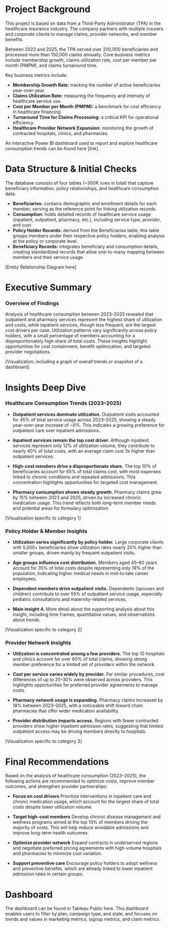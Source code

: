 # Project Background
This project is based on data from a Third-Party Administrator (TPA) in the healthcare insurance industry. The company partners with multiple insurers and corporate clients to manage claims, provider networks, and member benefits.

Between 2023 and 2025, the TPA served over 200,000 beneficiaries and processed more than 150,000 claims annually. Core business metrics include membership growth, claims utilization rate, cost per member per month (PMPM), and claims turnaround time.

Key business metrics include:
- **Membership Growth Rate:** tracking the number of active beneficiaries year-over-year.
- **Claims Utilization Rate:** measuring the frequency and intensity of healthcare service use.
- **Cost per Member per Month (PMPM):** a benchmark for cost efficiency in healthcare financing.
- **Turnaround Time for Claims Processing:** a critical KPI for operational efficiency.
- **Healthcare Provider Network Expansion:** monitoring the growth of contracted hospitals, clinics, and pharmacies.

An interactive Power BI dashboard used to report and explore healthcare consumption trends can be found here [link].

# Data Structure & Initial Checks

The database consists of four tables (~300K rows in total) that capture beneficiary information, policy relationships, and healthcare consumption data:
- **Beneficiaries:** contains demographic and enrollment details for each member, serving as the reference point for linking utilization records.
- **Consumption:** holds detailed records of healthcare service usage (inpatient, outpatient, pharmacy, etc.), including service type, provider, and cost.
- **Policy Holder Records:** derived from the Beneficiaries table, this table groups members under their respective policy holders, enabling analysis at the policy or corporate level.
- **Beneficiary Records:** integrates beneficiary and consumption details, creating standardized records that allow one-to-many mapping between members and their service usage.

[Entity Relationship Diagram here]



# Executive Summary

### Overview of Findings

Analysis of healthcare consumption between 2023–2025 revealed that outpatient and pharmacy services represent the highest share of utilization and costs, while inpatient services, though less frequent, are the largest cost drivers per case. Utilization patterns vary significantly across policy holders, with a small percentage of members accounting for a disproportionately high share of total costs. These insights highlight opportunities for cost containment, benefit optimization, and targeted provider negotiations.

[Visualization, including a graph of overall trends or snapshot of a dashboard]



# Insights Deep Dive
### Healthcare Consumption Trends (2023–2025)

* **Outpatient services dominate utilization.** Outpatient visits accounted for 45% of total service usage across 2023–2025, showing a steady year-over-year increase of ~8%. This indicates a growing preference for outpatient care over inpatient admissions.
  
* **Inpatient services remain the top cost driver.** Although inpatient services represent only 12% of utilization volume, they contribute to nearly 40% of total costs, with an average claim cost 3x higher than outpatient services.
  
* **High-cost members drive a disproportionate share.** The top 10% of beneficiaries account for 65% of total claims cost, with most expenses linked to chronic conditions and repeated admissions. This concentration highlights opportunities for targeted cost management.
  
* **Pharmacy consumption shows steady growth.** Pharmacy claims grew by 15% between 2023 and 2025, driven by increased chronic medication usage. This trend reflects both long-term member needs and potential areas for formulary optimization.

[Visualization specific to category 1]


### Policy Holder & Member Insights

* **Utilization varies significantly by policy holder.** Large corporate clients with 5,000+ beneficiaries show utilization rates nearly 20% higher than smaller groups, driven mainly by frequent outpatient visits.
  
* **Age groups influence cost distribution.** Members aged 45–60 years account for 35% of total costs despite representing only 18% of the population, indicating higher medical needs in mid-to-late career employees.
  
* **Dependent members drive outpatient visits.** Dependents (spouses and children) contribute to over 55% of outpatient service usage, especially pediatric consultations and maternity-related services.
  
* **Main insight 4.** More detail about the supporting analysis about this insight, including time frames, quantitative values, and observations about trends.

[Visualization specific to category 2]


### Provider Network Insights

* **Utilization is concentrated among a few providers.** The top 10 hospitals and clinics account for over 60% of total claims, showing strong member preference for a limited set of providers within the network.
  
* **Cost per service varies widely by provider.** For similar procedures, cost differences of up to 25–30% were observed across providers. This highlights opportunities for preferred provider agreements to manage costs.
  
* **Pharmacy network usage is expanding.** Pharmacy claims increased by 18% between 2023–2025, with a noticeable shift toward chain pharmacies that offer wider medication availability.
  
* **Provider distribution impacts access.** Regions with fewer contracted providers show higher inpatient admission rates, suggesting that limited outpatient access may be driving members directly to hospitals.

[Visualization specific to category 3]


# Final Recommendations

Based on the analysis of healthcare consumption (2023–2025), the following actions are recommended to optimize costs, improve member outcomes, and strengthen provider partnerships:

* **Focus on cost drivers** Prioritize interventions in inpatient care and chronic medication usage, which account for the largest share of total costs despite lower utilization volume.

* **Target high-cost members** Develop chronic disease management and wellness programs aimed at the top 10% of members driving the majority of costs. This will help reduce avoidable admissions and improve long-term health outcomes.

* **Optimize provider network** Expand contracts in underserved regions and negotiate preferred pricing agreements with high-volume hospitals and pharmacies to minimize cost variation.

* **Support preventive care** Encourage policy holders to adopt wellness and preventive benefits, which are already linked to lower inpatient admission rates in certain groups.

# Dashboard
The dashboard can be found in Tableau Public here. This dashboard enables users to filter by plan, campaign type, and state, and focuses on trends and values in marketing metrics, signup metrics, and claim metrics.


